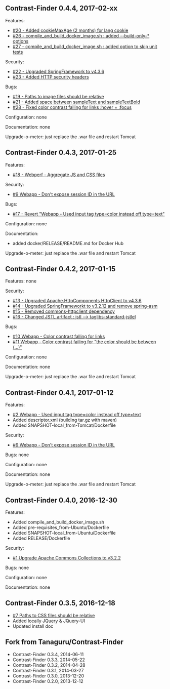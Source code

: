 
Contrast-Finder 0.4.4, 2017-02-xx
---------------------------------

Features:
- [#20 - Added cookieMaxAge (2 months) for lang cookie](https://github.com/Asqatasun/Contrast-Finder/issues/20)
- [#26 - compile_and_build_docker_image.sh : added --build-only-* options](https://github.com/Asqatasun/Contrast-Finder/issues/26)
- [#27 - compile_and_build_docker_image.sh : added option to skip unit tests](https://github.com/Asqatasun/Contrast-Finder/issues/27)

Security:
- [#22 - Upgraded SpringFramework to v4.3.6](https://github.com/Asqatasun/Contrast-Finder/issues/22)
- [#23 - Added HTTP security headers](https://github.com/Asqatasun/Contrast-Finder/issues/23)

Bugs:
- [#19 - Paths to image files should be relative](https://github.com/Asqatasun/Contrast-Finder/issues/19)
- [#21 - Added space between sampleText and sampleTextBold](https://github.com/Asqatasun/Contrast-Finder/issues/21)
- [#28 - Fixed color contrast falling for links :hover + :focus](https://github.com/Asqatasun/Contrast-Finder/issues/28)

Configuration:
none

Documentation:
none

Upgrade-o-meter:
just replace the .war file and restart Tomcat


Contrast-Finder 0.4.3, 2017-01-25
---------------------------------

Features:
- [#18 - Webperf - Aggregate JS and CSS files](https://github.com/Asqatasun/Contrast-Finder/issues/18)

Security:
- [#9 Webapp - Don't expose session ID in the URL](https://github.com/Asqatasun/Contrast-Finder/issues/9)

Bugs:
- [#17 - Revert "Webapp - Used input tag type=color instead off type=text"](https://github.com/Asqatasun/Contrast-Finder/issues/17)


Configuration:
none

Documentation:
- added docker/RELEASE/README.md for Docker Hub

Upgrade-o-meter:
just replace the .war file and restart Tomcat


Contrast-Finder 0.4.2, 2017-01-15
---------------------------------

Features:
none

Security:
- [#13 - Upgraded Apache.HttpComponents HttpClient to v4.3.6](https://github.com/Asqatasun/Contrast-Finder/issues/13)
- [#14 - Upgraded SpringFrameworkt to v3.2.12 and remove spring-asm](https://github.com/Asqatasun/Contrast-Finder/issues/14)
- [#15 - Removed commons-httpclient dependency](https://github.com/Asqatasun/Contrast-Finder/issues/15)
- [#16 - Changed JSTL artifact : jstl --> taglibs-standard-jstlel](https://github.com/Asqatasun/Contrast-Finder/issues/16)

Bugs:
- [#10 Webapp - Color contrast falling for links](https://github.com/Asqatasun/Contrast-Finder/issues/10)
- [#11 Webapp - Color contrast failing for "the color should be between (…)"](https://github.com/Asqatasun/Contrast-Finder/issues/11)

Configuration:
none

Documentation:
none

Upgrade-o-meter:
just replace the .war file and restart Tomcat


Contrast-Finder 0.4.1, 2017-01-12
---------------------------------

Features:
- [#2 Webapp - Used input tag type=color instead off type=text](https://github.com/Asqatasun/Contrast-Finder/issues/2)
- Added descriptor.xml (building tar.gz with maven)
- Added SNAPSHOT-local_from-Tomcat/Dockerfile

Security:
- [#9 Webapp - Don't expose session ID in the URL](https://github.com/Asqatasun/Contrast-Finder/issues/9)

Bugs:
none

Configuration:
none

Documentation:
none

Upgrade-o-meter:
just replace the .war file and restart Tomcat


Contrast-Finder 0.4.0, 2016-12-30
---------------------------------

Features:
- Added compile_and_build_docker_image.sh
- Added pre-requisites_from-Ubuntu/Dockerfile
- Added SNAPSHOT-local_from-Ubuntu/Dockerfile
- Added RELEASE/Dockerfile

Security:
- [#1 Upgrade Apache Commons Collections to v3.2.2](https://github.com/Asqatasun/Contrast-Finder/issues/1)

Bugs:
none

Configuration:
none

Documentation:
none


Contrast-Finder 0.3.5, 2016-12-18
---------------------------------

- [#7 Paths to CSS files should be relative](https://github.com/Asqatasun/Contrast-Finder/issues/7)
- Added locally JQuery & JQuery-UI 
- Updated install doc 


Fork from Tanaguru/Contrast-Finder
----------------------------------

- Contrast-Finder 0.3.4, 2014-06-11
- Contrast-Finder 0.3.3, 2014-05-22
- Contrast-Finder 0.3.2, 2014-04-28
- Contrast-Finder 0.3.1, 2014-03-27
- Contrast-Finder 0.3.0, 2013-12-20
- Contrast-Finder 0.2.0, 2013-12-12

